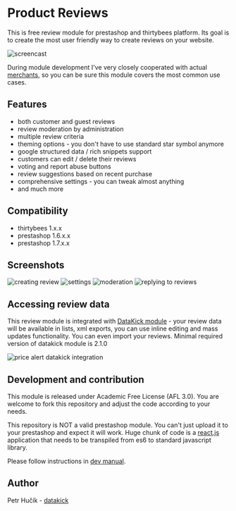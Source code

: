 # Product Reviews

This is free review module for prestashop and thirtybees platform. Its goal is to
create the most user friendly way to create reviews on your website.

![screencast](https://www.getdatakick.com/images/extras/revws-product-reviews/screencast.gif)

During module development I've very closely cooperated with actual [merchants](https://forum.thirtybees.com/topic/1235/i-m-going-to-create-a-free-module), so you can be sure this module covers the most common use cases.

## Features

- both customer and guest reviews
- review moderation by administration
- multiple review criteria
- theming options - you don't have to use standard star symbol anymore
- google structured data / rich snippets support
- customers can edit / delete their reviews
- voting and report abuse buttons
- review suggestions based on recent purchase
- comprehensive settings - you can tweak almost anything
- and much more

## Compatibility

- thirtybees 1.x.x
- prestashop 1.6.x.x
- prestashop 1.7.x.x

## Screenshots

![creating review](.tbstore/images/image-1.png)
![settings](.tbstore/images/image-2.png)
![moderation](.tbstore/images/image-3.png)
![replying to reviews](.tbstore/images/image-4.png)

## Accessing review data

This review module is integrated with [DataKick module](https://www.getdatakick.com/) - your review data will be available in lists, xml exports, you can use inline editing and mass updates functionality. You can even import your reviews. Minimal required version of datakick module is 2.1.0

![price alert datakick integration](.tbstore/images/image-5.png)

## Development and contribution

This module is released under Academic Free License (AFL 3.0). You are welcome to fork this repository and adjust the code according to your needs.

This repository is NOT a valid prestashop module. You can't just upload it to your prestashop and expect it will work. Huge chunk of code is a [react.js](https://reactjs.org/) application that needs to be transpiled from es6 to standard javascript library.

Please follow instructions in [dev manual](dev.md).

## Author

Petr Hučík - [datakick](https://www.getdatakick.com)
